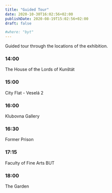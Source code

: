 ```yaml
---
title: "Guided Tour"
date: 2020-10-30T16:02:56+02:00
publishDate: 2020-08-19T15:02:56+02:00
draft: false

#where: "byt"
---
```


Guided tour through the locations of the exhibition.

### 14:00
The House of the Lords of Kunštát

### 15:00
City Flat - Veselá 2

### 16:00
Klubovna Gallery

### 16:30
Former Prison

### 17:15
Faculty of Fine Arts BUT

### 18:00
The Garden
